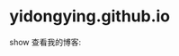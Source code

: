 # yidongying.github.io
show
查看我的博客: <a href = 'https://yidongying.github.io/yidongying.github.io/index.html'></a>
